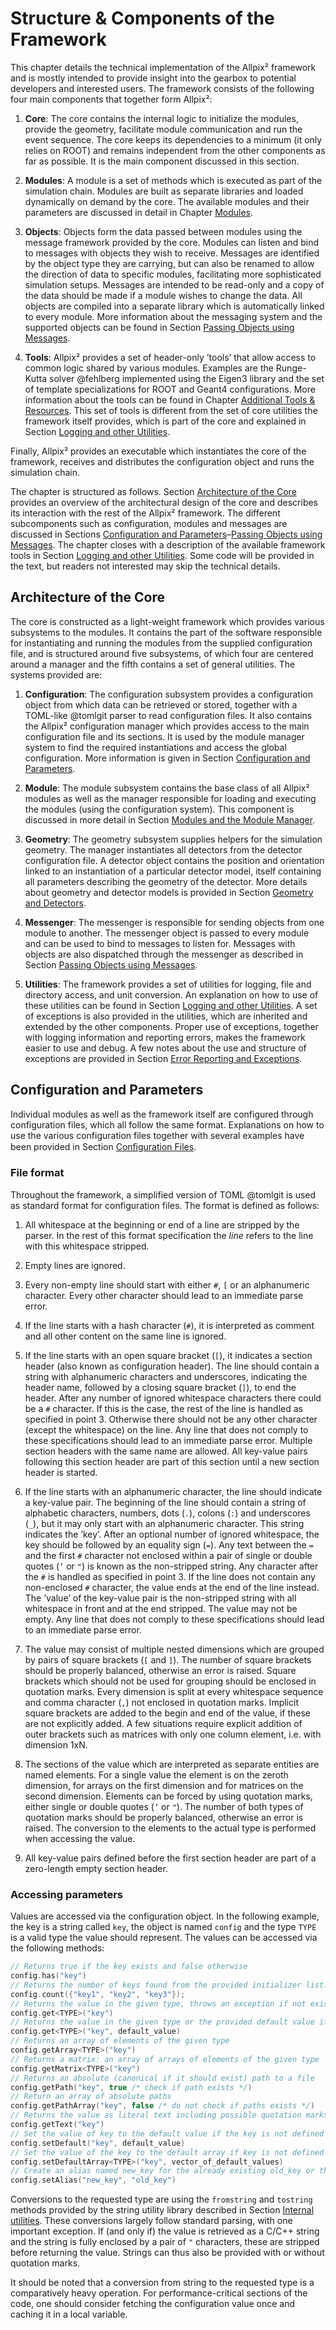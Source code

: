 Structure & Components of the Framework
=======================================

This chapter details the technical implementation of the Allpix²
framework and is mostly intended to provide insight into the gearbox to
potential developers and interested users. The framework consists of the
following four main components that together form Allpix²:

1.  **Core**: The core contains the internal logic to initialize the
    modules, provide the geometry, facilitate module communication and
    run the event sequence. The core keeps its dependencies to a minimum
    (it only relies on ROOT) and remains independent from the other
    components as far as possible. It is the main component discussed in
    this section.

2.  **Modules**: A module is a set of methods which is executed as part
    of the simulation chain. Modules are built as separate libraries and
    loaded dynamically on demand by the core. The available modules and
    their parameters are discussed in detail in Chapter [Modules](modules.md).

3.  **Objects**: Objects form the data passed between modules using the
    message framework provided by the core. Modules can listen and bind
    to messages with objects they wish to receive. Messages are
    identified by the object type they are carrying, but can also be
    renamed to allow the direction of data to specific modules,
    facilitating more sophisticated simulation setups. Messages are
    intended to be read-only and a copy of the data should be made if a
    module wishes to change the data. All objects are compiled into a
    separate library which is automatically linked to every module. More
    information about the messaging system and the supported objects can
    be found in Section [Passing Objects using Messages](framework-passing-objects-using-messages.md).

4.  **Tools**: Allpix² provides a set of header-only ’tools’ that allow
    access to common logic shared by various modules. Examples are the
    Runge-Kutta solver @fehlberg implemented using the Eigen3 library
    and the set of template specializations for ROOT and Geant4
    configurations. More information about the tools can be found in
    Chapter [Additional Tools & Resources](additional.md). This set of tools is
    different from the set of core utilities the framework itself
    provides, which is part of the core and explained in
    Section [Logging and other Utilities](framework-redirect-module-inputs-outputs.md#logging-and-other-utilities).

Finally, Allpix² provides an executable which instantiates the core of
the framework, receives and distributes the configuration object and
runs the simulation chain.

The chapter is structured as follows. Section [Architecture of the Core](framework.md#architecture-of-the-core) provides an
overview of the architectural design of the core and describes its
interaction with the rest of the Allpix² framework. The different
subcomponents such as configuration, modules and messages are discussed
in Sections [Configuration and Parameters](framework.md#configuration-and-parameters)–[Passing Objects using Messages](framework-passing-objects-using-messages.md). The
chapter closes with a description of the available framework tools in
Section [Logging and other Utilities](framework-redirect-module-inputs-outputs.md#logging-and-other-utilities). Some code will be provided in the
text, but readers not interested may skip the technical details.

Architecture of the Core
------------------------

The core is constructed as a light-weight framework which provides
various subsystems to the modules. It contains the part of the software
responsible for instantiating and running the modules from the supplied
configuration file, and is structured around five subsystems, of which
four are centered around a manager and the fifth contains a set of
general utilities. The systems provided are:

1.  **Configuration**: The configuration subsystem provides a
    configuration object from which data can be retrieved or stored,
    together with a TOML-like @tomlgit parser to read configuration
    files. It also contains the Allpix² configuration manager which
    provides access to the main configuration file and its sections. It
    is used by the module manager system to find the required
    instantiations and access the global configuration. More information
    is given in Section [Configuration and Parameters](framework.md#configuration-and-parameters).

2.  **Module**: The module subsystem contains the base class of all
    Allpix² modules as well as the manager responsible for loading and
    executing the modules (using the configuration system). This
    component is discussed in more detail in
    Section [Modules and the Module Manager](framework-modules-manager.md).

3.  **Geometry**: The geometry subsystem supplies helpers for the
    simulation geometry. The manager instantiates all detectors from the
    detector configuration file. A detector object contains the position
    and orientation linked to an instantiation of a particular detector
    model, itself containing all parameters describing the geometry of
    the detector. More details about geometry and detector models is
    provided in Section [Geometry and Detectors](framework-geometry-detectors.md).

4.  **Messenger**: The messenger is responsible for sending objects from
    one module to another. The messenger object is passed to every
    module and can be used to bind to messages to listen for. Messages
    with objects are also dispatched through the messenger as described
    in Section [Passing Objects using Messages](framework-passing-objects-using-messages.md).

5.  **Utilities**: The framework provides a set of utilities for
    logging, file and directory access, and unit conversion. An
    explanation on how to use of these utilities can be found in
    Section [Logging and other Utilities](framework-redirect-module-inputs-outputs.md#logging-and-other-utilities). A set of exceptions is also
    provided in the utilities, which are inherited and extended by the
    other components. Proper use of exceptions, together with logging
    information and reporting errors, makes the framework easier to use
    and debug. A few notes about the use and structure of exceptions are
    provided in Section [Error Reporting and Exceptions](framework-error-reporting-exceptions.md).

Configuration and Parameters
----------------------------

Individual modules as well as the framework itself are configured
through configuration files, which all follow the same format.
Explanations on how to use the various configuration files together with
several examples have been provided in
Section [Conﬁguration Files](getting_started.md#configuration-files).

### File format

Throughout the framework, a simplified version of TOML @tomlgit is used
as standard format for configuration files. The format is defined as
follows:

1.  All whitespace at the beginning or end of a line are stripped by the
    parser. In the rest of this format specification the *line* refers
    to the line with this whitespace stripped.

2.  Empty lines are ignored.

3.  Every non-empty line should start with either `#`, `[` or an
    alphanumeric character. Every other character should lead to an
    immediate parse error.

4.  If the line starts with a hash character (`#`), it is interpreted as
    comment and all other content on the same line is ignored.

5.  If the line starts with an open square bracket (`[`), it indicates a
    section header (also known as configuration header). The line should
    contain a string with alphanumeric characters and underscores,
    indicating the header name, followed by a closing square bracket
    (`]`), to end the header. After any number of ignored whitespace
    characters there could be a `#` character. If this is the case, the
    rest of the line is handled as specified in point 3. Otherwise there
    should not be any other character (except the whitespace) on the
    line. Any line that does not comply to these specifications should
    lead to an immediate parse error. Multiple section headers with the
    same name are allowed. All key-value pairs following this section
    header are part of this section until a new section header is
    started.

6.  If the line starts with an alphanumeric character, the line should
    indicate a key-value pair. The beginning of the line should contain
    a string of alphabetic characters, numbers, dots (`.`), colons (`:`)
    and underscores (`_`), but it may only start with an alphanumeric
    character. This string indicates the ’key’. After an optional number
    of ignored whitespace, the key should be followed by an equality
    sign (`=`). Any text between the `=` and the first `#` character not
    enclosed within a pair of single or double quotes (`’` or `"`) is
    known as the non-stripped string. Any character after the `#` is
    handled as specified in point 3. If the line does not contain any
    non-enclosed `#` character, the value ends at the end of the line
    instead. The ’value’ of the key-value pair is the non-stripped
    string with all whitespace in front and at the end stripped. The
    value may not be empty. Any line that does not comply to these
    specifications should lead to an immediate parse error.

7.  The value may consist of multiple nested dimensions which are
    grouped by pairs of square brackets (`[` and `]`). The number of
    square brackets should be properly balanced, otherwise an error is
    raised. Square brackets which should not be used for grouping should
    be enclosed in quotation marks. Every dimension is split at every
    whitespace sequence and comma character (`,`) not enclosed in
    quotation marks. Implicit square brackets are added to the begin and
    end of the value, if these are not explicitly added. A few
    situations require explicit addition of outer brackets such as
    matrices with only one column element, i.e. with dimension 1xN.

8.  The sections of the value which are interpreted as separate entities
    are named elements. For a single value the element is on the zeroth
    dimension, for arrays on the first dimension and for matrices on the
    second dimension. Elements can be forced by using quotation marks,
    either single or double quotes (`’` or `"`). The number of both
    types of quotation marks should be properly balanced, otherwise an
    error is raised. The conversion to the elements to the actual type
    is performed when accessing the value.

9.  All key-value pairs defined before the first section header are part
    of a zero-length empty section header.

### Accessing parameters

Values are accessed via the configuration object. In the following
example, the key is a string called `key`, the object is named `config`
and the type `TYPE` is a valid type the value should represent. The
values can be accessed via the following methods:

``` {.c++ frame="single" framesep="3pt" breaklines="true" tabsize="2" linenos=""}
// Returns true if the key exists and false otherwise
config.has("key")
// Returns the number of keys found from the provided initializer list:
config.count({"key1", "key2", "key3"});
// Returns the value in the given type, throws an exception if not existing or a conversion to TYPE is not possible
config.get<TYPE>("key")
// Returns the value in the given type or the provided default value if it does not exist
config.get<TYPE>("key", default_value)
// Returns an array of elements of the given type
config.getArray<TYPE>("key")
// Returns a matrix: an array of arrays of elements of the given type
config.getMatrix<TYPE>("key")
// Returns an absolute (canonical if it should exist) path to a file
config.getPath("key", true /* check if path exists */)
// Return an array of absolute paths
config.getPathArray("key", false /* do not check if paths exists */)
// Returns the value as literal text including possible quotation marks
config.getText("key")
// Set the value of key to the default value if the key is not defined
config.setDefault("key", default_value)
// Set the value of the key to the default array if key is not defined
config.setDefaultArray<TYPE>("key", vector_of_default_values)
// Create an alias named new_key for the already existing old_key or throws an exception if the old_key does not exist
config.setAlias("new_key", "old_key")
```

Conversions to the requested type are using the `fromstring` and
`tostring` methods provided by the string utility library described in
Section [Internal utilities](framework-redirect-module-inputs-outputs.md#internal-utilities). These conversions largely follow
standard parsing, with one important exception. If (and only if) the
value is retrieved as a C/C++ string and the string is fully enclosed by a
pair of `"` characters, these are stripped before returning the value.
Strings can thus also be provided with or without quotation marks.

It should be noted that a conversion from string to the requested type
is a comparatively heavy operation. For performance-critical sections of
the code, one should consider fetching the configuration value once and
caching it in a local variable.
